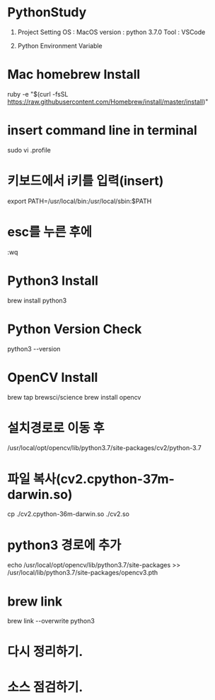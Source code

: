 # PythonStudy


1. Project Setting
OS : MacOS
version : python 3.7.0 
Tool : VSCode

2. Python Environment Variable
# Mac homebrew Install
ruby -e "$(curl -fsSL https://raw.githubusercontent.com/Homebrew/install/master/install)"

# insert command line in terminal
sudo vi .profile
# 키보드에서 i키를 입력(insert)
export PATH=/usr/local/bin:/usr/local/sbin:$PATH
# esc를 누른 후에
:wq
# Python3 Install
brew install python3
# Python Version Check
python3 --version
# OpenCV Install
brew tap brewsci/science
brew install opencv
# 설치경로로 이동 후
/usr/local/opt/opencv/lib/python3.7/site-packages/cv2/python-3.7
# 파일 복사(cv2.cpython-37m-darwin.so)
cp ./cv2.cpython-36m-darwin.so ./cv2.so
# python3 경로에 추가
echo /usr/local/opt/opencv/lib/python3.7/site-packages >> /usr/local/lib/python3.7/site-packages/opencv3.pth
# brew link
brew link --overwrite python3




# 다시 정리하기.
# 소스 점검하기.
